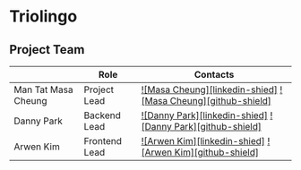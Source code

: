 # Triolingo

## Project Team

| |Role| Contacts|
| ------------- | ---- | ---- |
| Man Tat Masa Cheung | Project Lead | [![Masa Cheung][linkedin-shied]](https://www.linkedin.com/in/man-tat-masa-cheung-725b39b8/) [![Masa Cheung][github-shield]](https://github.com/masacheung)|
| Danny Park | Backend Lead | [![Danny Park][linkedin-shied]](https://www.linkedin.com/in/jwp007/) [![Danny Park][github-shield]](https://github.com/dannyjwpark) |
| Arwen Kim | Frontend Lead | [![Arwen Kim][linkedin-shied]](https://www.linkedin.com/in/arwen-kim-85a01b221/) [![Arwen Kim][github-shield]](https://github.com/arwensookim)|